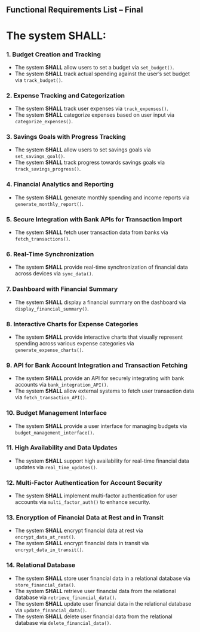 ## Functional Requirements List – Final
# The system SHALL:
### 1. Budget Creation and Tracking
- The system **SHALL** allow users to set a budget via `set_budget()`.
- The system **SHALL** track actual spending against the user’s set budget via `track_budget()`.

### 2. Expense Tracking and Categorization
- The system **SHALL** track user expenses via `track_expenses()`.
- The system **SHALL** categorize expenses based on user input via `categorize_expenses()`.

### 3. Savings Goals with Progress Tracking
- The system **SHALL** allow users to set savings goals via `set_savings_goal()`.
- The system **SHALL** track progress towards savings goals via `track_savings_progress()`.

### 4. Financial Analytics and Reporting
- The system **SHALL** generate monthly spending and income reports via `generate_monthly_report()`.

### 5. Secure Integration with Bank APIs for Transaction Import
- The system **SHALL** fetch user transaction data from banks via `fetch_transactions()`.

### 6. Real-Time Synchronization
- The system **SHALL** provide real-time synchronization of financial data across devices via `sync_data()`.

### 7. Dashboard with Financial Summary
- The system **SHALL** display a financial summary on the dashboard via `display_financial_summary()`.

### 8. Interactive Charts for Expense Categories
- The system **SHALL** provide interactive charts that visually represent spending across various expense categories via `generate_expense_charts()`.

### 9. API for Bank Account Integration and Transaction Fetching
- The system **SHALL** provide an API for securely integrating with bank accounts via `bank_integration_API()`.
- The system **SHALL** allow external systems to fetch user transaction data via `fetch_transaction_API()`.

### 10. Budget Management Interface
- The system **SHALL** provide a user interface for managing budgets via `budget_management_interface()`.

### 11. High Availability and Data Updates
- The system **SHALL** support high availability for real-time financial data updates via `real_time_updates()`.

### 12. Multi-Factor Authentication for Account Security
- The system **SHALL** implement multi-factor authentication for user accounts via `multi_factor_auth()` to enhance security.

### 13. Encryption of Financial Data at Rest and in Transit
- The system **SHALL** encrypt financial data at rest via `encrypt_data_at_rest()`.
- The system **SHALL** encrypt financial data in transit via `encrypt_data_in_transit()`.

### 14. Relational Database
- The system **SHALL** store user financial data in a relational database via `store_financial_data()`.
- The system **SHALL** retrieve user financial data from the relational database via `retrieve_financial_data()`.
- The system **SHALL** update user financial data in the relational database via `update_financial_data()`.
- The system **SHALL** delete user financial data from the relational database via `delete_financial_data()`.
